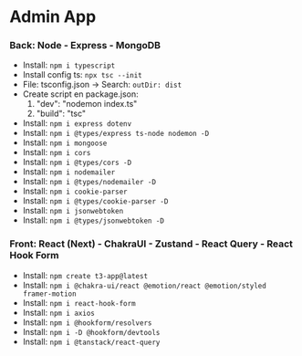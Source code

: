 # Admin App

### Back: Node - Express - MongoDB

- Install: `npm i typescript`
- Install config ts: `npx tsc --init`
- File: tsconfig.json -> Search: `outDir: dist`
- Create script en package.json:
  1.  "dev": "nodemon index.ts"
  2.  "build": "tsc"
- Install: `npm i express dotenv`
- Install: `npm i @types/express ts-node nodemon -D`
- Install: `npm i mongoose`
- Install: `npm i cors`
- Install: `npm i @types/cors -D`
- Install: `npm i nodemailer`
- Install: `npm i @types/nodemailer -D`
- Install: `npm i cookie-parser`
- Install: `npm i @types/cookie-parser -D`
- Install: `npm i jsonwebtoken`
- Install: `npm i @types/jsonwebtoken -D`

### Front: React (Next) - ChakraUI - Zustand - React Query - React Hook Form

- Install: `npm create t3-app@latest`
- Install: `npm i @chakra-ui/react @emotion/react @emotion/styled framer-motion`
- Install: `npm i react-hook-form`
- Install: `npm i axios`
- Install: `npm i @hookform/resolvers`
- Install: `npm i -D @hookform/devtools`
- Install: `npm i @tanstack/react-query`
